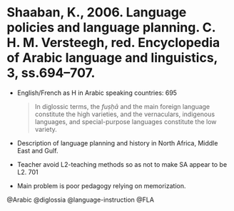 # Shaaban, K., 2006. Language policies and language planning.  C. H. M. Versteegh, red. Encyclopedia of Arabic language and linguistics, 3, ss.694–707.

- English/French as H in Arabic speaking countries: 695

  > In diglossic terms, the *fuṣḥā* and the main foreign language constitute the high varieties, and the vernaculars, indigenous languages, and special-purpose languages constitute the low variety.

- Description of language planning and history in North Africa, Middle East and Gulf.

- Teacher avoid L2-teaching methods so as not to make SA appear to be L2. 701

- Main problem is poor pedagogy relying on memorization. 

@Arabic
@diglossia
@language-instruction
@FLA
